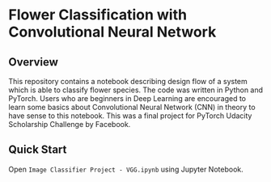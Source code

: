 # Flower Classification with Convolutional Neural Network

## Overview
This repository contains a notebook describing design flow of a system which is able to classify flower species. The code was written in Python and PyTorch. Users who are beginners in Deep Learning are encouraged to learn some basics about Convolutional Neural Network (CNN) in theory to have sense to this notebook. This was a final project for PyTorch Udacity Scholarship Challenge by Facebook.

## Quick Start
Open `Image Classifier Project - VGG.ipynb` using Jupyter Notebook.
